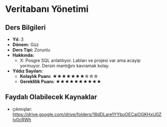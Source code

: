 # Veritabanı Yönetimi

## Ders Bilgileri

- **Yıl:** 3
- **Dönem:** Güz
- **Ders Tipi:** Zorunlu
- **Hakkında:**
  - X: Posgre SQL anlatılıyor. Labları ve projesi var ama acayip yormuyor. Dersin mantığını kavramak kolay.
- **Yıldız Sayıları:**
  - **Kolaylık Puanı:** ★★★★★★★☆☆☆
  - **Gereklilik Puanı:** ★★★★★★★★★★


## Faydalı Olabilecek Kaynaklar

- çıkmışlar: https://drive.google.com/drive/folders/18dDLare1YYboOECajOGKHxU0Zlv0cRWh

